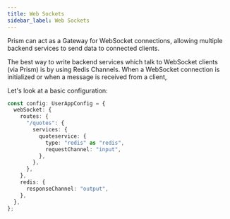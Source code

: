 ```yaml
---
title: Web Sockets
sidebar_label: Web Sockets
---
```


Prism can act as a Gateway for WebSocket connections, allowing multiple backend services to send data to connected clients.

The best way to write backend services which talk to WebSocket clients (via Prism) is by using Redis Channels. When a WebSocket connection is initialized or when a message is received from a client, 

Let's look at a basic configuration:

```ts
const config: UserAppConfig = {
  webSocket: {
    routes: {
      "/quotes": {
        services: {
          quoteservice: {
            type: "redis" as "redis",
            requestChannel: "input",
          },
        },
      },
    },
    redis: {
      responseChannel: "output",
    },
  },
};
```
